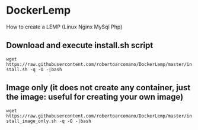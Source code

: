 # DockerLemp
How to create a LEMP (Linux Nginx MySql Php)

## Download and execute install.sh script
```wget https://raw.githubusercontent.com/robertoarcomano/DockerLemp/master/install.sh -q -O -|bash```

## Image only (it does not create any container, just the image: useful for creating your own image)
```wget https://raw.githubusercontent.com/robertoarcomano/DockerLemp/master/install_image_only.sh -q -O -|bash```
